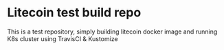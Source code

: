 # Litecoin test build repo
This is a test repository, simply building litecoin docker image and running K8s cluster
using TravisCI & Kustomize
